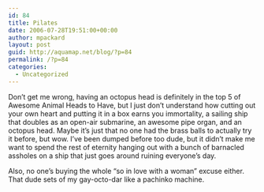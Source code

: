 ```yaml
---
id: 84
title: Pilates
date: 2006-07-28T19:51:00+00:00
author: mpackard
layout: post
guid: http://aquamap.net/blog/?p=84
permalink: /?p=84
categories:
  - Uncategorized
---
```

Don&#8217;t get me wrong, having an octopus head is definitely in the top 5 of Awesome Animal Heads to Have, but I just don&#8217;t understand how cutting out your own heart and putting it in a box earns you immortality, a sailing ship that doubles as an open-air submarine, an awesome pipe organ, and an octopus head. Maybe it&#8217;s just that no one had the brass balls to actually try it before, but wow. I&#8217;ve been dumped before too dude, but it didn&#8217;t make me want to spend the rest of eternity hanging out with a bunch of barnacled assholes on a ship that just goes around ruining everyone&#8217;s day.

Also, no one&#8217;s buying the whole &#8220;so in love with a woman&#8221; excuse either. That dude sets of my gay-octo-dar like a pachinko machine.